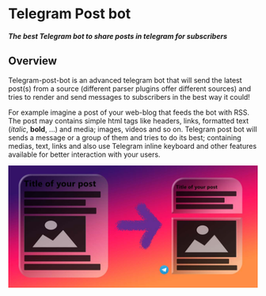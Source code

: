 # Telegram Post bot
##### The best Telegram bot to share posts in telegram for subscribers

## Overview
Telegram-post-bot is an advanced telegram bot that will send the latest post(s) from a source (different parser plugins offer different sources) and tries to render and send messages to subscribers in the best way it could!

For example imagine a post of your web-blog that feeds the bot with RSS. The post may contains simple html tags like headers, links, formatted text (*italic*, **bold**, ...) and media; images, videos and so on. Telegram post bot will sends a message or a group of them and tries to do its best; containing medias, text, links and also use Telegram inline keyboard and other features available for better interaction with your users.

![](Docs/banner.jpg)
